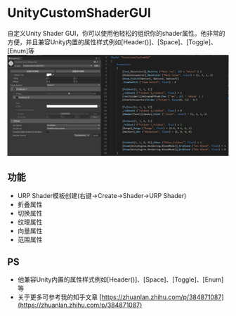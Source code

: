 # UnityCustomShaderGUI
自定义Unity Shader GUI，你可以使用他轻松的组织你的shader属性。他非常的方便，并且兼容Unity内置的属性样式例如[Header()]、[Space]、[Toggle]、[Enum]等
![alt CustomShaderGUI](https://github.com/Straw1997/UnityCustomShaderGUI/blob/main/CustomShaderGUI.jpg)
## 功能
* URP Shader模板创建(右键->Create->Shader->URP Shader)
* 折叠属性
* 切换属性
* 纹理属性
* 向量属性
* 范围属性
## PS
* 他兼容Unity内置的属性样式例如[Header()]、[Space]、[Toggle]、[Enum]等
* 关于更多可参考我的知乎文章
[https://zhuanlan.zhihu.com/p/384871087](https://zhuanlan.zhihu.com/p/384871087)
